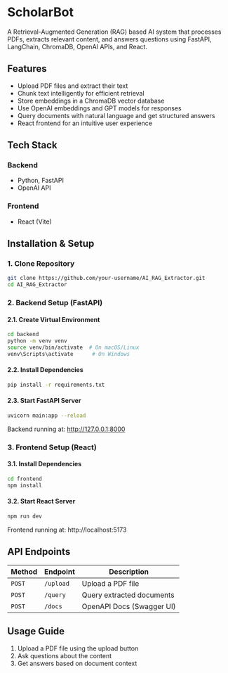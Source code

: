 # ScholarBot

A Retrieval-Augmented Generation (RAG) based AI system that processes PDFs, extracts relevant
content, and answers questions using FastAPI, LangChain, ChromaDB, OpenAI APIs, and React.

## Features

- Upload PDF files and extract their text
- Chunk text intelligently for efficient retrieval
- Store embeddings in a ChromaDB vector database
- Use OpenAI embeddings and GPT models for responses
- Query documents with natural language and get structured answers
- React frontend for an intuitive user experience

## Tech Stack

### Backend

- Python, FastAPI
- OpenAI API

### Frontend

- React (Vite)

## Installation & Setup

### 1. Clone Repository

```sh
git clone https://github.com/your-username/AI_RAG_Extractor.git
cd AI_RAG_Extractor
```

### 2. Backend Setup (FastAPI)

#### 2.1. Create Virtual Environment

```sh
cd backend
python -m venv venv
source venv/bin/activate  # On macOS/Linux
venv\Scripts\activate      # On Windows
```

#### 2.2. Install Dependencies

```sh
pip install -r requirements.txt
```

#### 2.3. Start FastAPI Server

```sh
uvicorn main:app --reload
```

Backend running at: http://127.0.0.1:8000

### 3. Frontend Setup (React)

#### 3.1. Install Dependencies

```sh
cd frontend
npm install
```

#### 3.2. Start React Server

```sh
npm run dev
```

Frontend running at: http://localhost:5173

## API Endpoints

| Method | Endpoint  | Description               |
|--------|-----------|---------------------------|
| `POST` | `/upload` | Upload a PDF file         |
| `POST` | `/query`  | Query extracted documents |
| `POST` | `/docs`   | OpenAPI Docs (Swagger UI) |

## Usage Guide

1. Upload a PDF file using the upload button
2. Ask questions about the content
3. Get answers based on document context